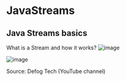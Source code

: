 # JavaStreams
## Java Streams basics

What is a Stream and how it works?
![image](https://user-images.githubusercontent.com/31170255/223879203-27e2c716-a228-4b8f-9abc-1cedb7460bfb.png)

![image](https://user-images.githubusercontent.com/31170255/223879413-cc2afc7d-7411-485d-9847-647acbf476ca.png)

Source: Defog Tech (YouTube channel)
